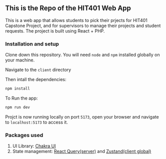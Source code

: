 ## This is the Repo of the HIT401 Web App
This is a web app that allows students to pick their prjects for HIT401 Capstone Project, and for supervisors to manage their projects and student requests. The project is built using React + PHP.
### Installation and setup
Clone down this repository. You will need `node` and `npm` installed globally on your machine.

Navigate to the `client` directory

Then intall the dependencies:
```bash
npm install
```
To Run the app:
```bash
npm run dev
```
Projct is now running locally on port `5173`, open your browser and navigate to `localhost:5173` to access it.


### Packages used
1. UI Library: [Chakra UI](https://chakra-ui.com/)
2. State management: [React Query(server)](https://tanstack.com/query/v4/?from=reactQueryV3&original=https://react-query-v3.tanstack.com/) and [Zustand(client global)](https://github.com/pmndrs/zustand)

